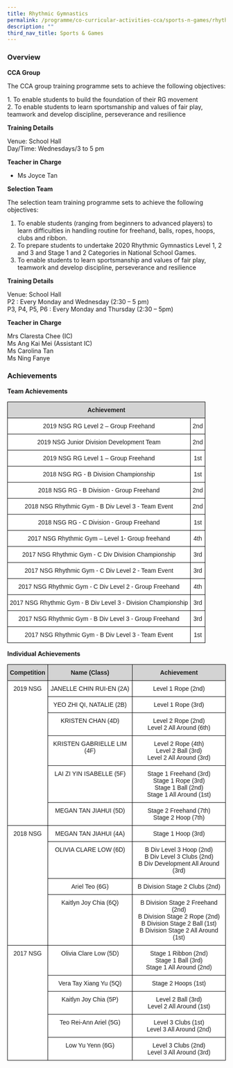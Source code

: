 ```yaml
---
title: Rhythmic Gymnastics
permalink: /programme/co-curricular-activities-cca/sports-n-games/rhythmic-gymnastics/
description: ""
third_nav_title: Sports & Games
---
```

### Overview

**CCA Group** 

The CCA group training programme sets to achieve the following objectives:

1\. To enable students to build the foundation of their RG movement  
2\. To enable students to learn sportsmanship and values of fair play, teamwork and develop discipline, perseverance and resilience   

**Training Details**  

Venue: School Hall  <br>
Day/Time: Wednesdays/3 to 5 pm  

****Teacher in Charge****

- Ms Joyce Tan  <br>

**Selection Team**

The selection team training programme sets to achieve the following objectives:

1. To enable students (ranging from beginners to advanced players) to learn difficulties in handling routine for freehand, balls, ropes, hoops, clubs and ribbon.  
2. To prepare students to undertake 2020 Rhythmic Gymnastics Level 1, 2 and 3 and Stage 1 and 2 Categories in National School Games.  
3. To enable students to learn sportsmanship and values of fair play, teamwork and develop discipline, perseverance and resilience

**Training Details**  

Venue: School Hall  <br>
P2 : Every Monday and Wednesday (2:30 – 5 pm)  <br>
P3, P4, P5, P6 : Every Monday and Thursday (2:30 – 5pm)  

**Teacher in Charge**


Mrs Claresta Chee (IC)  <br>
Ms Ang Kai Mei (Assistant IC)  <br>
Ms Carolina Tan  <br>
Ms Ning Fanye

### Achievements

**Team Achievements**

<style type="text/css">
.tg  {border-collapse:collapse;border-spacing:0;}
.tg td{border-color:black;border-style:solid;border-width:1px;font-family:Arial, sans-serif;font-size:14px;
  overflow:hidden;padding:10px 5px;word-break:normal;}
.tg th{border-color:black;border-style:solid;border-width:1px;font-family:Arial, sans-serif;font-size:14px;
  font-weight:normal;overflow:hidden;padding:10px 5px;word-break:normal;}
.tg .tg-n348{background-color:#D3D3D3;font-weight:bold;text-align:center;vertical-align:top}
.tg .tg-f4yw{background-color:#FFF;text-align:center;vertical-align:middle}
</style>
<table class="tg">
<thead>
  <tr>
    <th class="tg-n348" colspan="2">Achievement</th>
  </tr>
</thead>
<tbody>
  <tr>
    <td class="tg-f4yw"><span style="background-color:white">2019 NSG RG Level 2 – Group Freehand</span></td>
    <td class="tg-f4yw"><span style="background-color:white">2nd</span></td>
  </tr>
  <tr>
    <td class="tg-f4yw"><span style="background-color:white">2019 NSG Junior Division Development Team</span></td>
    <td class="tg-f4yw"><span style="background-color:white">2nd</span></td>
  </tr>
  <tr>
    <td class="tg-f4yw"><span style="background-color:white">2019 NSG RG Level 1 – Group Freehand</span></td>
    <td class="tg-f4yw"><span style="background-color:white">1st</span></td>
  </tr>
  <tr>
    <td class="tg-f4yw"><span style="background-color:white">2018 NSG RG - B Division Championship</span></td>
    <td class="tg-f4yw"><span style="background-color:white">1st</span></td>
  </tr>
  <tr>
    <td class="tg-f4yw"><span style="background-color:white">2018 NSG RG - B Division - Group Freehand</span></td>
    <td class="tg-f4yw"><span style="background-color:white">2nd</span></td>
  </tr>
  <tr>
    <td class="tg-f4yw"><span style="background-color:white">2018 NSG Rhythmic Gym - B Div Level 3 - Team Event</span></td>
    <td class="tg-f4yw"><span style="background-color:white">2nd</span></td>
  </tr>
  <tr>
    <td class="tg-f4yw"><span style="background-color:white">2018 NSG RG - C Division - Group Freehand</span></td>
    <td class="tg-f4yw"><span style="background-color:white">1st</span></td>
  </tr>
  <tr>
    <td class="tg-f4yw"><span style="background-color:white">2017 NSG Rhythmic Gym – Level 1- Group freehand</span></td>
    <td class="tg-f4yw"><span style="background-color:white">4th</span></td>
  </tr>
  <tr>
    <td class="tg-f4yw"><span style="background-color:white">2017 NSG Rhythmic Gym - C Div Division Championship</span></td>
    <td class="tg-f4yw"><span style="background-color:white">3rd</span></td>
  </tr>
  <tr>
    <td class="tg-f4yw"><span style="background-color:white">2017 NSG Rhythmic Gym - C Div Level 2 - Team Event</span></td>
    <td class="tg-f4yw"><span style="background-color:white">3rd</span></td>
  </tr>
  <tr>
    <td class="tg-f4yw"><span style="background-color:white">2017 NSG Rhythmic Gym - C Div Level 2 - Group Freehand</span></td>
    <td class="tg-f4yw"><span style="background-color:white">4th</span></td>
  </tr>
  <tr>
    <td class="tg-f4yw"><span style="background-color:white">2017 NSG Rhythmic Gym - B Div Level 3 - Division Championship</span></td>
    <td class="tg-f4yw"><span style="background-color:white">3rd</span></td>
  </tr>
  <tr>
    <td class="tg-f4yw"><span style="background-color:white">2017 NSG Rhythmic Gym - B Div Level 3 - Group Freehand</span></td>
    <td class="tg-f4yw"><span style="background-color:white">3rd</span></td>
  </tr>
  <tr>
    <td class="tg-f4yw"><span style="background-color:white">2017 NSG Rhythmic Gym - B Div Level 3 - Team Event</span></td>
    <td class="tg-f4yw"><span style="background-color:white">1st</span></td>
  </tr>
</tbody>
</table>

**Individual Achievements**

<style type="text/css">
.tg  {border-collapse:collapse;border-spacing:0;}
.tg td{border-color:black;border-style:solid;border-width:1px;font-family:Arial, sans-serif;font-size:14px;
  overflow:hidden;padding:10px 5px;word-break:normal;}
.tg th{border-color:black;border-style:solid;border-width:1px;font-family:Arial, sans-serif;font-size:14px;
  font-weight:normal;overflow:hidden;padding:10px 5px;word-break:normal;}
.tg .tg-n348{background-color:#D3D3D3;font-weight:bold;text-align:center;vertical-align:top}
.tg .tg-7yig{background-color:#FFF;text-align:center;vertical-align:top}
</style>
<table class="tg">
<thead>
  <tr>
    <th class="tg-n348">Competition</th>
    <th class="tg-n348">Name (Class)</th>
    <th class="tg-n348">Achievement</th>
  </tr>
</thead>
<tbody>
  <tr>
    <td class="tg-7yig" rowspan="6">2019 NSG</td>
    <td class="tg-7yig">JANELLE CHIN RUI-EN (2A)</td>
    <td class="tg-7yig">Level 1 Rope (2nd)</td>
  </tr>
  <tr>
    <td class="tg-7yig">YEO ZHI QI, NATALIE (2B)</td>
    <td class="tg-7yig">Level 1 Rope (3rd)</td>
  </tr>
  <tr>
    <td class="tg-7yig">KRISTEN CHAN (4D)</td>
    <td class="tg-7yig">Level 2 Rope (2nd)<br>Level 2 All Around (6th)<br></td>
  </tr>
  <tr>
    <td class="tg-7yig">KRISTEN GABRIELLE LIM (4F)</td>
    <td class="tg-7yig">Level 2 Rope (4th)<br>Level 2 Ball (3rd)<br>Level 2 All Around (3rd)<br></td>
  </tr>
  <tr>
    <td class="tg-7yig">LAI ZI YIN ISABELLE (5F)</td>
    <td class="tg-7yig">Stage 1 Freehand (3rd)<br>Stage 1 Rope (3rd)<br>Stage 1 Ball (2nd)<br>Stage 1 All Around (1st)<br></td>
  </tr>
  <tr>
    <td class="tg-7yig">MEGAN TAN JIAHUI (5D)</td>
    <td class="tg-7yig">Stage 2 Freehand (7th)<br>Stage 2 Hoop (7th)</td>
  </tr>
  <tr>
    <td class="tg-7yig" rowspan="4">2018 NSG</td>
    <td class="tg-7yig">MEGAN TAN JIAHUI (4A)<br></td>
    <td class="tg-7yig">Stage 1 Hoop (3rd)<br></td>
  </tr>
  <tr>
    <td class="tg-7yig">OLIVIA CLARE LOW (6D)<br></td>
    <td class="tg-7yig">B Div Level 3 Hoop (2nd)<br>B Div Level 3 Clubs (2nd)<br>B Div Development All Around (3rd)<br></td>
  </tr>
  <tr>
    <td class="tg-7yig">Ariel Teo (6G)<br></td>
    <td class="tg-7yig">B Division Stage 2 Clubs (2nd)<br></td>
  </tr>
  <tr>
    <td class="tg-7yig">Kaitlyn Joy Chia (6Q)</td>
    <td class="tg-7yig">B Division Stage 2 Freehand (2nd)<br>B Division Stage 2 Rope (2nd)<br>B Division Stage 2 Ball (1st)<br>B Division Stage 2 All Around (1st)<br></td>
  </tr>
  <tr>
    <td class="tg-7yig" rowspan="5">2017 NSG</td>
    <td class="tg-7yig">Olivia Clare Low (5D)<br></td>
    <td class="tg-7yig">Stage 1 Ribbon (2nd)<br>Stage 1 Ball (3rd)<br>Stage 1 All Around (2nd)<br></td>
  </tr>
  <tr>
    <td class="tg-7yig">Vera Tay Xiang Yu (5Q)<br></td>
    <td class="tg-7yig">Stage 2 Hoops (1st)</td>
  </tr>
  <tr>
    <td class="tg-7yig">Kaitlyn Joy Chia (5P)</td>
    <td class="tg-7yig">Level 2 Ball (3rd)<br>Level 2 All Around (1st)<br></td>
  </tr>
  <tr>
    <td class="tg-7yig">Teo Rei-Ann Ariel (5G)</td>
    <td class="tg-7yig">Level 3 Clubs (1st)<br>Level 3 All Around (2nd)<br></td>
  </tr>
  <tr>
    <td class="tg-7yig">Low Yu Yenn (6G)</td>
    <td class="tg-7yig">Level 3 Clubs (2nd)<br>Level 3 All Around (3rd)</td>
  </tr>
</tbody>
</table>